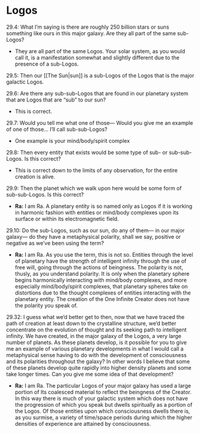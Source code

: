 # Logos
29.4: What I’m saying is there are roughly 250 billion stars or suns something like ours in this major galaxy. Are they all part of the same sub-Logos?
- They are all part of the same Logos. Your solar system, as you would call it, is a manifestation somewhat and slightly different due to the presence of a sub-Logos.

29.5: Then our [[The Sun|sun]] is a sub-Logos of the Logos that is the major galactic Logos.

29.6: Are there any sub-sub-Logos that are found in our planetary system that are Logos that are “sub” to our sun?
- This is correct.

29.7: Would you tell me what one of those— Would you give me an example of one of those… I’ll call sub-sub-Logos?
- One example is your mind/body/spirit complex

29.8: Then every entity that exists would be some type of sub- or sub-sub-Logos. Is this correct?
- This is correct down to the limits of any observation, for the entire creation is alive.

29.9: Then the planet which we walk upon here would be some form of sub-sub-Logos. Is this correct?
- **Ra:** I am Ra. A planetary entity is so named only as Logos if it is working in harmonic fashion with entities or mind/body complexes upon its surface or within its electromagnetic field.

29.10: Do the sub-Logos, such as our sun, do any of them— in our major galaxy— do they have a metaphysical polarity, shall we say, positive or negative as we’ve been using the term?
- **Ra:** I am Ra. As you use the term, this is not so. Entities through the level of planetary have the strength of intelligent infinity through the use of free will, going through the actions of beingness. The polarity is not, thusly, as you understand polarity. It is only when the planetary sphere begins harmonically interacting with mind/body complexes, and more especially mind/body/spirit complexes, that planetary spheres take on distortions due to the thought complexes of entities interacting with the planetary entity. The creation of the One Infinite Creator does not have the polarity you speak of.

29.32: I guess what we’d better get to then, now that we have traced the path of creation at least down to the crystalline structure, we’d better concentrate on the evolution of thought and its seeking path to intelligent infinity. We have created, in the major galaxy of the Logos, a very large number of planets. As these planets develop, is it possible for you to give me an example of various planetary developments in what I would call a metaphysical sense having to do with the development of consciousness and its polarities throughout the galaxy? In other words I believe that some of these planets develop quite rapidly into higher density planets and some take longer times. Can you give me some idea of that development?
- **Ra:** I am Ra. The particular Logos of your major galaxy has used a large portion of Its coalesced material to reflect the beingness of the Creator. In this way there is much of your galactic system which does not have the progression of which you speak but dwells spiritually as a portion of the Logos. Of those entities upon which consciousness dwells there is, as you surmise, a variety of time/space periods during which the higher densities of experience are attained by consciousness.